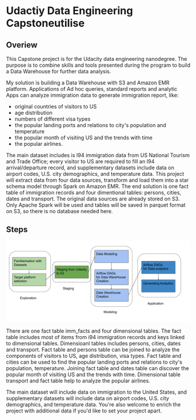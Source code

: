 # Udactiy Data Engineering Capstoneutilise

## Overiew

This Capstone project is for the Udacity data engineering nanodegree. The purpose is to combine skills and tools presented during the program to build a Data Warehouse for further data analysis.

My solution is building a Data Warehouse with S3 and Amazon EMR platform. Applications of Ad hoc queries, standard reports and analytic Apps can analyze immigration data to generate immigration report, like:

- original countries of visitors to US
- age distribution
- numbers of different visa types
- the popular landing ports and relations to city's population and temperature
- the popular month of visiting US and the trends with time
- the popular airlines.

The main dataset includes  is I94 immigration data from US National Tourism and Trade Office; every visitor to US are required to fill an I94 arrival/departure record, and supplementary datasets include data on airport codes, U.S. city demographics, and temperature data. This project will extract data from four data sources, transform and load them into a star schema model through Spark on Amazon EMR. The end solution is one fact table of immigration records and four dimentional tables: persons, cities, dates and transport. The original data sources are already stored on S3. Only Apache Spark will be used and tables will be saved in parquet format on S3, so there is no database needed here.

## Steps

![Flowchart](images/flow_charts.png)



There are one fact table imm_facts and four dimensional tables. The fact table includes most of items from i94 immigration records and keys linked to dimensional tables. Dimensioanl tables includes persons, cities, dates and transport. Fact table and persons table can be joined to analyze the components of visitors to US, age distribution, visa types. Fact table and cities can be used to find the popular landing ports and relations to city's population, temperature. Joining fact table and dates table can discover the popular month of visiting US and the trends with time. Dimensional table transport and fact table help to analyze the popular airlines.

The main dataset will include data on immigration to the United States, and supplementary datasets will include data on airport codes, U.S. city demographics, and temperature data. You're also welcome to enrich the project with additional data if you'd like to set your project apart.